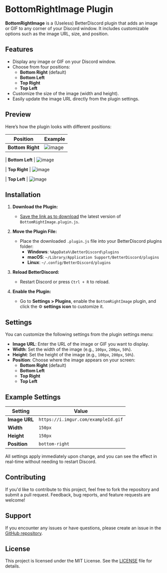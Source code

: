# BottomRightImage Plugin

**BottomRightImage** is a (Useless) BetterDiscord plugin that adds an image or GIF to any corner of your Discord window. It includes customizable options such as the image URL, size, and position.

## Features

- Display any image or GIF on your Discord window.
- Choose from four positions:
  - **Bottom Right** (default)
  - **Bottom Left**
  - **Top Right**
  - **Top Left**
- Customize the size of the image (width and height).
- Easily update the image URL directly from the plugin settings.

## Preview

Here’s how the plugin looks with different positions:

| Position      | Example                                           |
|---------------|---------------------------------------------------|
| **Bottom Right** | ![image](https://github.com/user-attachments/assets/17914f94-57f8-4c75-a988-98a89fce1a49)

| **Bottom Left**  | ![image](https://github.com/user-attachments/assets/3f4c0b9f-4196-475a-8d48-4f5bd97eaeeb)

| **Top Right**    | ![image](https://github.com/user-attachments/assets/100ef818-2183-4879-bacb-ce231c83bb14)

| **Top Left**     |  ![image](https://github.com/user-attachments/assets/7ad1a37f-ac72-4189-babe-7a453cb303cd)


## Installation

1. **Download the Plugin:**
   - [Save the link as to download](https://github.com/ElBFCambiaformas/BottomRightImage/raw/main/BottomRightImage.plugin.js) the latest version of `BottomRightImage.plugin.js`.

2. **Move the Plugin File:**
   - Place the downloaded `.plugin.js` file into your BetterDiscord plugins folder:
     - **Windows**: `%AppData%\BetterDiscord\plugins`
     - **macOS**: `~/Library/Application Support/BetterDiscord/plugins`
     - **Linux**: `~/.config/BetterDiscord/plugins`

3. **Reload BetterDiscord:**
   - Restart Discord or press `Ctrl + R` to reload.

4. **Enable the Plugin:**
   - Go to **Settings > Plugins**, enable the `BottomRightImage` plugin, and click the ⚙️ **settings icon** to customize it.

## Settings

You can customize the following settings from the plugin settings menu:

- **Image URL**: Enter the URL of the image or GIF you want to display.
- **Width**: Set the width of the image (e.g., `100px`, `200px`, `50%`).
- **Height**: Set the height of the image (e.g., `100px`, `200px`, `50%`).
- **Position**: Choose where the image appears on your screen:
  - **Bottom Right** (default)
  - **Bottom Left**
  - **Top Right**
  - **Top Left**

## Example Settings

| Setting      | Value                                   |
|--------------|-----------------------------------------|
| **Image URL** | `https://i.imgur.com/exampleId.gif`    |
| **Width**    | `150px`                                |
| **Height**   | `150px`                                |
| **Position** | `bottom-right`                         |

All settings apply immediately upon change, and you can see the effect in real-time without needing to restart Discord.

## Contributing

If you'd like to contribute to this project, feel free to fork the repository and submit a pull request. Feedback, bug reports, and feature requests are welcome!

## Support

If you encounter any issues or have questions, please create an issue in the [GitHub repository](https://github.com/ElBFCambiaformas/BottomRightImage/issues).

## License

This project is licensed under the MIT License. See the [LICENSE](LICENSE) file for details.
